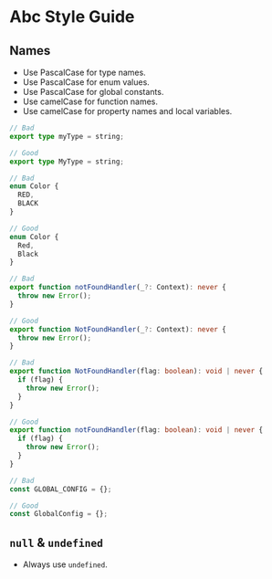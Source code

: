 # Abc Style Guide

## Names

- Use PascalCase for type names.
- Use PascalCase for enum values.
- Use PascalCase for global constants.
- Use camelCase for function names.
- Use camelCase for property names and local variables.

```ts
// Bad
export type myType = string;

// Good
export type MyType = string;
```

```ts
// Bad
enum Color {
  RED,
  BLACK
}

// Good
enum Color {
  Red,
  Black
}
```

```ts
// Bad
export function notFoundHandler(_?: Context): never {
  throw new Error();
}

// Good
export function NotFoundHandler(_?: Context): never {
  throw new Error();
}
```

```ts
// Bad
export function NotFoundHandler(flag: boolean): void | never {
  if (flag) {
    throw new Error();
  }
}

// Good
export function notFoundHandler(flag: boolean): void | never {
  if (flag) {
    throw new Error();
  }
}
```

```ts
// Bad
const GLOBAL_CONFIG = {};

// Good
const GlobalConfig = {};
```

## `null` & `undefined`

- Always use `undefined`.
